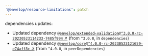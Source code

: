 ```yaml
---
'@envelop/resource-limitations': patch
---
```


dependencies updates:

- Updated dependency
  [`@envelop/extended-validation@^3.0.0-rc-20230523114233-7485f994` ↗︎](https://www.npmjs.com/package/@envelop/extended-validation/v/3.0.0)
  (from `^3.0.0`, in `dependencies`)
- Updated dependency
  [`@envelop/core@^4.0.0-rc-20230523121659-e74aff8c` ↗︎](https://www.npmjs.com/package/@envelop/core/v/4.0.0)
  (from `^4.0.0`, in `peerDependencies`)
